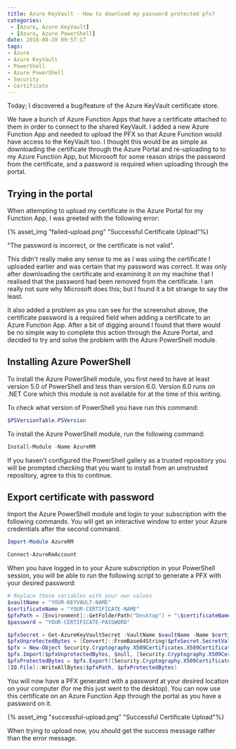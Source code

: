 ```yaml
---
title: Azure KeyVault - How to download my password protected pfx?
categories:
 - [Azure, Azure KeyVault]
 - [Azure, Azure PowerShell]
date: 2018-08-28 09:57:17
tags:
- Azure
- Azure KeyVault
- PowerShell
- Azure PowerShell
- Security
- Certificate
---
```


Today; I discovered a bug/feature of the Azure KeyVault certificate store.

We have a bunch of Azure Function Apps that have a certificate attached to them in order to connect to the shared KeyVault. I added a new Azure Function App and needed to upload the PFX so that Azure Function would have access to the KeyVault too. I thought this would be as simple as downloading the certificate through the Azure Portal and re-uploading to to my Azure Function App, but Microsoft for some reason strips the password from the certificate, and a password is required when uploading through the portal.

<!-- more -->

## Trying in the portal

When attempting to upload my certificate in the Azure Portal for my Function App, I was greeted with the following error:

{% asset_img "failed-upload.png" "Successful Certificate Upload"%}

"The password is incorrect, or the certificate is not valid".

This didn't really make any sense to me as I was using the certificate I uploaded earlier and was certain that my password was correct. It was only after downloading the certificate and examining it on my machine that I realised that the password had been removed from the certificate. I am really not sure why Microsoft does this; but I found it a bit strange to say the least.

It also added a problem as you can see for the screenshot above, the certificate password is a required field when adding a certificate to an Azure Function App. After a bit of digging around I found that there would be no simple way to complete this action through the Azure Portal, and decided to try and solve the problem with the Azure PowerShell module.

## Installing Azure PowerShell

To install the Azure PowerShell module, you first need to have at least version 5.0 of PowerShell and less than version 6.0. Version 6.0 runs on .NET Core which this module is not available for at the time of this writing.

To check what version of PowerShell you have run this command:

```powershell
$PSVersionTable.PSVersion
```

To install the Azure PowerShell module, run the following command:

```powershell
Install-Module -Name AzureRM
```
If you haven't configured the PowerShell gallery as a trusted repository you will be prompted checking that you want to install from an unstrusted repository, agree to this to continue.

## Export certificate with password

Import the Azure PowerShell module and login to your subscription with the following commands. You will get an interactive window to enter your Azure credentials after the second command.

```powershell
Import-Module AzureRM

Connect-AzureRmAccount
```

When you have logged in to your Azure subscription in your PowerShell session, you will be able to run the following script to generate a PFX with your desired password:

```powershell
# Replace these variables with your own values
$vaultName = "YOUR-KEYVAULT-NAME"
$certificateName = "YOUR-CERTIFICATE-NAME"
$pfxPath = [Environment]::GetFolderPath("Desktop") + "\$certificateName.pfx"
$password = "YOUR-CERTIFICATE-PASSWORD"

$pfxSecret = Get-AzureKeyVaultSecret -VaultName $vaultName -Name $certificateName
$pfxUnprotectedBytes = [Convert]::FromBase64String($pfxSecret.SecretValueText)
$pfx = New-Object Security.Cryptography.X509Certificates.X509Certificate2
$pfx.Import($pfxUnprotectedBytes, $null, [Security.Cryptography.X509Certificates.X509KeyStorageFlags]::Exportable)
$pfxProtectedBytes = $pfx.Export([Security.Cryptography.X509Certificates.X509ContentType]::Pkcs12, $password)
[IO.File]::WriteAllBytes($pfxPath, $pfxProtectedBytes)

```

You will now have a PFX generated with a password at your desired location on your computer (for me this just went to the desktop). You can now use this certificate on an Azure Function App through the portal as you have a password on it.

{% asset_img "successful-upload.png" "Successful Certificate Upload"%}

When trying to upload now, you should get the success message rather than the error message.